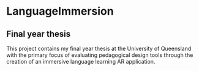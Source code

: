 # LanguageImmersion
## Final year thesis
This project contains my final year thesis at the University of Queensland with the primary focus of evaluating pedagogical design tools through the creation of an immersive language learning AR application.
